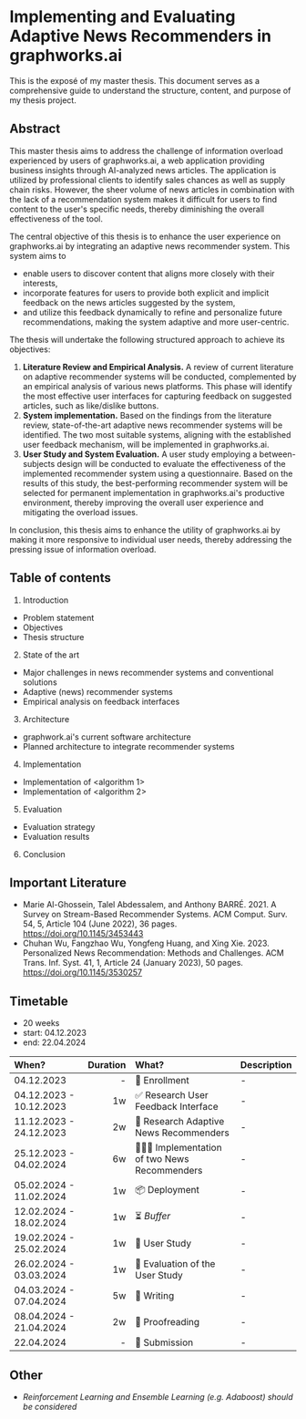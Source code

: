 # Implementing and Evaluating Adaptive News Recommenders in graphworks.ai

This is the exposé of my master thesis. This document serves as a comprehensive guide to understand the structure, content, and purpose of my thesis project.

## Abstract

This master thesis aims to address the challenge of information overload experienced by users of graphworks.ai, a web application providing business insights through AI-analyzed news articles. The application is utilized by professional clients to identify sales chances as well as supply chain risks. However, the sheer volume of news articles in combination with the lack of a recommendation system makes it difficult for users to find content to the user's specific needs, thereby diminishing the overall effectiveness of the tool.

The central objective of this thesis is to enhance the user experience on graphworks.ai by integrating an adaptive news recommender system. This system aims to

- enable users to discover content that aligns more closely with their interests,
- incorporate features for users to provide both explicit and implicit feedback on the news articles suggested by the system,
- and utilize this feedback dynamically to refine and personalize future recommendations, making the system adaptive and more user-centric.

The thesis will undertake the following structured approach to achieve its objectives:

1. **Literature Review and Empirical Analysis.** A review of current literature on adaptive recommender systems will be conducted, complemented by an empirical analysis of various news platforms. This phase will identify the most effective user interfaces for capturing feedback on suggested articles, such as like/dislike buttons.
2. **System implementation.** Based on the findings from the literature review, state-of-the-art adaptive news recommender systems will be identified. The two most suitable systems, aligning with the established user feedback mechanism, will be implemented in graphworks.ai.
3. **User Study and System Evaluation.** A user study employing a between-subjects design will be conducted to evaluate the effectiveness of the implemented recommender system using a questionnaire. Based on the results of this study, the best-performing recommender system will be selected for permanent implementation in graphworks.ai's productive environment, thereby improving the overall user experience and mitigating the overload issues.

In conclusion, this thesis aims to enhance the utility of graphworks.ai by making it more responsive to individual user needs, thereby addressing the pressing issue of information overload.

## Table of contents

1. Introduction

- Problem statement
- Objectives
- Thesis structure

2. State of the art

- Major challenges in news recommender systems and conventional solutions
- Adaptive (news) recommender systems
- Empirical analysis on feedback interfaces

3. Architecture

- graphwork.ai's current software architecture
- Planned architecture to integrate recommender systems

4. Implementation

- Implementation of <algorithm 1>
- Implementation of <algorithm 2>

5. Evaluation

- Evaluation strategy
- Evaluation results

6. Conclusion

## Important Literature

- Marie Al-Ghossein, Talel Abdessalem, and Anthony BARRÉ. 2021. A Survey on Stream-Based Recommender Systems. ACM Comput. Surv. 54, 5, Article 104 (June 2022), 36 pages. https://doi.org/10.1145/3453443
- Chuhan Wu, Fangzhao Wu, Yongfeng Huang, and Xing Xie. 2023. Personalized News Recommendation: Methods and Challenges. ACM Trans. Inf. Syst. 41, 1, Article 24 (January 2023), 50 pages. https://doi.org/10.1145/3530257

## Timetable

- 20 weeks
- start: 04.12.2023
- end: 22.04.2024

| When?                   | Duration | What?                                      | Description |
| :---------------------- | -------: | :----------------------------------------- | :---------- |
| 04.12.2023              |        - | 🚀 Enrollment                              | -           |
| 04.12.2023 - 10.12.2023 |       1w | ✅ Research User Feedback Interface        | -           |
| 11.12.2023 - 24.12.2023 |       2w | 🧠 Research Adaptive News Recommenders     | -           |
| 25.12.2023 - 04.02.2024 |       6w | 🧑🏽‍💻 Implementation of two News Recommenders | -           |
| 05.02.2024 - 11.02.2024 |       1w | 📦 Deployment                              | -           |
| 12.02.2024 - 18.02.2024 |       1w | ⏳ _Buffer_                                | -           |
| 19.02.2024 - 25.02.2024 |       1w | 👥 User Study                              | -           |
| 26.02.2024 - 03.03.2024 |       1w | 📏 Evaluation of the User Study            | -           |
| 04.03.2024 - 07.04.2024 |       5w | 📝 Writing                                 | -           |
| 08.04.2024 - 21.04.2024 |       2w | 📖 Proofreading                            | -           |
| 22.04.2024              |        - | 🏁 Submission                              | -           |

## Other

- _Reinforcement Learning and Ensemble Learning (e.g. Adaboost) should be considered_
